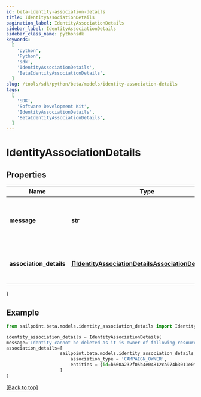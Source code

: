 ```yaml
---
id: beta-identity-association-details
title: IdentityAssociationDetails
pagination_label: IdentityAssociationDetails
sidebar_label: IdentityAssociationDetails
sidebar_class_name: pythonsdk
keywords:
  [
    'python',
    'Python',
    'sdk',
    'IdentityAssociationDetails',
    'BetaIdentityAssociationDetails',
  ]
slug: /tools/sdk/python/beta/models/identity-association-details
tags:
  [
    'SDK',
    'Software Development Kit',
    'IdentityAssociationDetails',
    'BetaIdentityAssociationDetails',
  ]
---
```


# IdentityAssociationDetails

## Properties

| Name | Type | Description | Notes |
| --- | --- | --- | --- |
| **message** | **str** | any additional context information of the http call result | [optional] |
| **association_details** | [**[]IdentityAssociationDetailsAssociationDetailsInner**](identity-association-details-association-details-inner) | list of all the resource associations for the identity | [optional] |

}

## Example

```python
from sailpoint.beta.models.identity_association_details import IdentityAssociationDetails

identity_association_details = IdentityAssociationDetails(
message='Identity cannot be deleted as it is owner of following resources',
association_details=[
                    sailpoint.beta.models.identity_association_details_association_details_inner.IdentityAssociationDetails_associationDetails_inner(
                        association_type = 'CAMPAIGN_OWNER',
                        entities = {id=b660a232f05b4e04812ca974b3011e0f, name=Gaston.800ddf9640a, type=CAMPAIGN_CAMPAIGNER}, )
                    ]
)

```

[[Back to top]](#)
